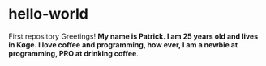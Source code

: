 # hello-world
First repository
Greetings!
__**My name is Patrick. I am 25 years old and lives in Køge.
I love coffee and programming, how ever, I am a newbie at programming, PRO at drinking coffee**__.

